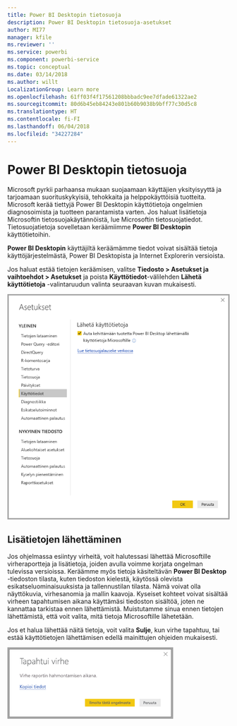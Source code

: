 ```yaml
---
title: Power BI Desktopin tietosuoja
description: Power BI Desktopin tietosuoja-asetukset
author: MI77
manager: kfile
ms.reviewer: ''
ms.service: powerbi
ms.component: powerbi-service
ms.topic: conceptual
ms.date: 03/14/2018
ms.author: willt
LocalizationGroup: Learn more
ms.openlocfilehash: 61ff03f4f17561208bbbadc9ee7dfade61322ae2
ms.sourcegitcommit: 80d6b45eb84243e801b60b9038b9bff77c30d5c8
ms.translationtype: HT
ms.contentlocale: fi-FI
ms.lasthandoff: 06/04/2018
ms.locfileid: "34227284"
---
```

# <a name="power-bi-desktop-privacy"></a>Power BI Desktopin tietosuoja

Microsoft pyrkii parhaansa mukaan suojaamaan käyttäjien yksityisyyttä ja tarjoamaan suorituskykyisiä, tehokkaita ja helppokäyttöisiä tuotteita. Microsoft kerää tiettyjä Power BI Desktopin käyttötietoja ongelmien diagnosoimista ja tuotteen parantamista varten. Jos haluat lisätietoja Microsoftin tietosuojakäytännöistä, lue Microsoftin tietosuojatiedot. Tietosuojatietoja sovelletaan keräämiimme **Power BI Desktopin** käyttötietoihin.
 
**Power BI Desktopin** käyttäjiltä keräämämme tiedot voivat sisältää tietoja käyttöjärjestelmästä, Power BI Desktopista ja Internet Explorerin versioista. 
 
Jos haluat estää tietojen keräämisen, valitse **Tiedosto > Asetukset ja vaihtoehdot > Asetukset** ja poista **Käyttötiedot**-välilehden **Lähetä käyttötietoja** -valintaruudun valinta seuraavan kuvan mukaisesti.

![Käyttötietojen lähettämisen asetukset](media/desktop-privacy/privacy_01.png)

## <a name="sending-additional-information"></a>Lisätietojen lähettäminen

Jos ohjelmassa esiintyy virheitä, voit halutessasi lähettää Microsoftille virheraportteja ja lisätietoja, joiden avulla voimme korjata ongelman tulevissa versioissa. Keräämme myös tietoja käsiteltävän **Power BI Desktop** -tiedoston tilasta, kuten tiedoston kielestä, käytössä olevista esikatseluominaisuuksista ja tallennustilan tilasta. Nämä voivat olla näyttökuvia, virhesanomia ja mallin kaavoja. Kyseiset kohteet voivat sisältää virheen tapahtumisen aikana käyttämäsi tiedoston sisältöä, joten ne kannattaa tarkistaa ennen lähettämistä. Muistutamme sinua ennen tietojen lähettämistä, että voit valita, mitä tietoja Microsoftille lähetetään.  
 
Jos et halua lähettää näitä tietoja, voit valita **Sulje**, kun virhe tapahtuu, tai estää käyttötietojen lähettämisen edellä mainittujen ohjeiden mukaisesti. 

![Virhevalintaikkuna](media/desktop-privacy/privacy_02.png)
